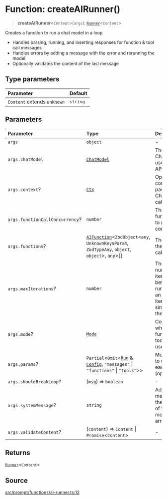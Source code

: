 # Function: createAIRunner()

> **createAIRunner**\<`Content`\>(`args`): [`Runner`](../namespaces/Prompt/type-aliases/Runner.md)\<`Content`\>

Creates a function to run a chat model in a loop
- Handles parsing, running, and inserting responses for function & tool call messages
- Handles errors by adding a message with the error and rerunning the model
- Optionally validates the content of the last message

## Type parameters

| Parameter | Default |
| :------ | :------ |
| `Content` extends `unknown` | `string` |

## Parameters

| Parameter | Type | Description |
| :------ | :------ | :------ |
| `args` | `object` | - |
| `args.chatModel` | [`ChatModel`](../classes/ChatModel.md) | The ChatModel used to make API calls. |
| `args.context`? | [`Ctx`](../namespaces/Model/type-aliases/Ctx.md) | Optional context to pass to ChatModel.run calls |
| `args.functionCallConcurrency`? | `number` | The number of function calls to make concurrently. |
| `args.functions`? | [`AIFunction`](../namespaces/Prompt/interfaces/AIFunction.md)\<`ZodObject`\<`any`, `UnknownKeysParam`, `ZodTypeAny`, `object`, `object`\>, `any`\>[] | The functions the model can call. |
| `args.maxIterations`? | `number` | The maximum number of iterations before the runner throws an error. An iteration is a single call to the model/API. |
| `args.mode`? | [`Mode`](../namespaces/Prompt/namespaces/Runner/type-aliases/Mode.md) | Controls whether functions or tool_calls are used. |
| `args.params`? | `Partial`\<`Omit`\<[`Run`](../namespaces/Model/namespaces/Chat/interfaces/Run.md) & [`Config`](../namespaces/Model/namespaces/Chat/interfaces/Config.md), `"messages"` \| `"functions"` \| `"tools"`\>\> | Model params to use for each API call (optional). |
| `args.shouldBreakLoop`? | (`msg`) => `boolean` | - |
| `args.systemMessage`? | `string` | Add a system message to the beginning of the messages array. |
| `args.validateContent`? | (`content`) => `Content` \| `Promise`\<`Content`\> | - |

## Returns

[`Runner`](../namespaces/Prompt/type-aliases/Runner.md)\<`Content`\>

## Source

[src/prompt/functions/ai-runner.ts:12](https://github.com/dexaai/llm-tools/blob/f300435/src/prompt/functions/ai-runner.ts#L12)
